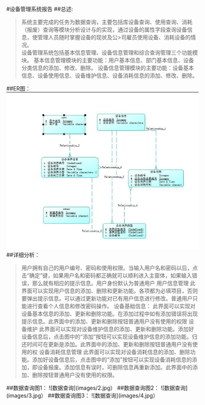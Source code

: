 ﻿#设备管理系统报告
##总述:
> 系统主要完成的任务为数据查询，主要包括库设备查询、使用查询、消耗（报废）查询等模块分析设计与的实现，通过设备的属性字段查询设备信息，使管理人员随时掌握设备的现状及公>司雇员使用设备、消耗设备的情况。  
>设备管理系统包括基本信息管理、设备信息管理和综合查询管理三个功能模块。 
>基本信息管理模块的主要功能：用户基本信息、部门基本信息、设备分类信息的添加、修改、删除。 
>设备信息管理模块的主要功能：设备基本信息、设备使用信息、设备维护信息、设备消耗信息的添加、修改、删除。 
>
##ER图：
![er图](images/1.jpg)
##详细分析：
>用户拥有自己的用户编号、密码和使用权限。当输入用户名和密码以后，点击“确定”键，如果用户名和密码都正确就可以顺利进入主窗体，如果输入错误，那么就有相应的提示信息。用户身份默认为普通用户 
>用户信息管理 
此界面可以实现用户信息的添加、删除和更新功能。各项都为必填项目，否则要弹出提示信息。可以通过更新功能对已有用户信息进行修改。普通用户只能进行查看个人信息和修改密码操作。
>设备基础信息：
此界面可以实现对设备基本信息的添加、更新和删除功能。在添加过程中如有添加错误将出现提示信息。此界面中的添加、更新和删除按钮普通用户没有使用的权限
>设备维护
此界面可以实现对设备维护信息的添加、更新和删除功能。添加好设备信息后，点击图中的“添加”按钮可以实现设备维护信息的添加功能。归还时间可在更新是添加。此界面中的添加、更新和删除按钮普通用户没有使用的权
>设备消耗信息管理 
此界面可以实现对设备消耗信息的添加、删除功能。添加好设备信息后，点击图中的“添加”按钮可以实现设备消耗信息的添加，即设备报废。添加信息有误时，可删除信息再重新添加。此界面中的添加、删除按钮普通用户没有使用的权限。

##数据查询图1：
![数据查询](images/2.jpg）
##数据查询图2：
![数据查询](images/3.jpg）
##数据查询图3：
![数据查询](images/4.jpg）
